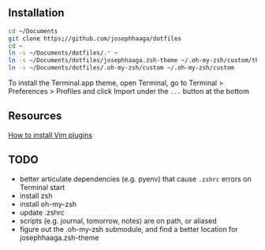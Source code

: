 
## Installation
```bash
cd ~/Documents
git clone https;//github.com/josephhaaga/dotfiles
cd ~
ln -s ~/Documents/dotfiles/.* ~
ln -s ~/Documents/dotfiles/josephhaaga.zsh-theme ~/.oh-my-zsh/custom/themes/
ln -s ~/Documents/dotfiles/.oh-my-zsh/custom ~/.oh-my-zsh/custom
```

To install the Terminal.app theme, open Terminal, go to Terminal > Preferences > Profiles and click Import under the `...` button at the bottom


## Resources
[How to install Vim plugins](https://linuxhint.com/vim_install_plugins/)

## TODO
- better articulate dependencies (e.g. pyenv) that cause `.zshrc` errors on Terminal start
- install zsh
- install oh-my-zsh
- update .zshrc
- scripts (e.g. journal, tomorrow, notes) are on path, or aliased
- figure out the .oh-my-zsh submodule, and find a better location for josephhaaga.zsh-theme 
